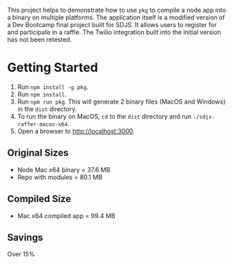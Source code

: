 This project helps to demonstrate how to use `pkg` to compile a node app into a binary on multiple platforms. The 
application itself is a modified version of a Dev Bootcamp final project built for SDJS. It allows users to 
register for and participate in a raffle. The Twilio integration built into the initial version has not been retested.

# Getting Started

1. Run `npm install -g pkg`.
2. Run `npm install`.
3. Run `npm run pkg`. This will generate 2 binary files (MacOS and Windows) in the `dist` directory.
4. To run the binary on MacOS, `cd` to the `dist` directory and run `./sdjs-raffer-macos-x64`.
5. Open a browser to [http://localhost:3000](http://localhost:3000).

## Original Sizes
- Node Mac x64 binary = 37.6 MB
- Repo with modules = 80.1 MB

## Compiled Size
- Mac x64 compiled app = 99.4 MB

## Savings
Over 15%
